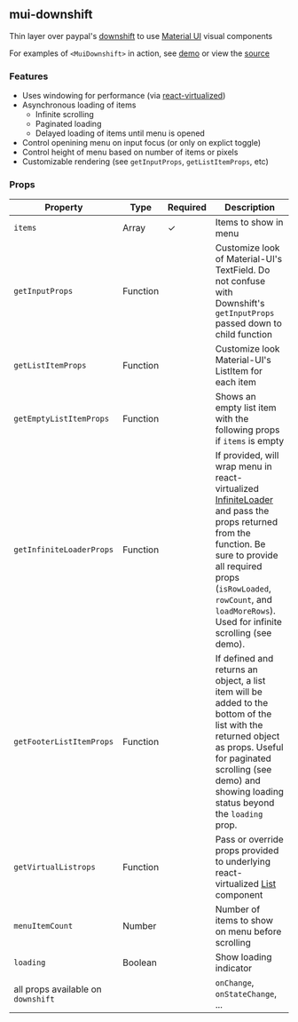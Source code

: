## mui-downshift
Thin layer over paypal's [downshift](https://github.com/paypal/downshift) to use [Material UI](http://www.material-ui.com) visual components

For examples of `<MuiDownshift>` in action, see [demo](https://techniq.github.io/mui-downshift/) or view the [source](https://github.com/techniq/mui-downshift/tree/master/stories)

### Features
- Uses windowing for performance (via [react-virtualized](https://github.com/bvaughn/react-virtualized))
- Asynchronous loading of items
  - Infinite scrolling
  - Paginated loading
  - Delayed loading of items until menu is opened
- Control openining menu on input focus (or only on explict toggle) 
- Control height of menu based on number of items or pixels
- Customizable rendering (see `getInputProps`, `getListItemProps`, etc)

### Props
Property | Type | Required | Description
-------- | ---- | -------- | -----------
`items` | Array | ✓ | Items to show in menu
`getInputProps` | Function | | Customize look of Material-UI's TextField.  Do not confuse with Downshift's `getInputProps` passed down to child function
`getListItemProps` | Function | |  Customize look Material-UI's ListItem for each item
`getEmptyListItemProps` | Function | | Shows an empty list item with the following props if `items` is empty
`getInfiniteLoaderProps` | Function |  | If provided, will wrap menu in react-virtualized [InfiniteLoader](https://github.com/bvaughn/react-virtualized/blob/master/docs/InfiniteLoader.md) and pass the props returned from the function.  Be sure to provide all required props (`isRowLoaded`, `rowCount`, and `loadMoreRows`).  Used for infinite scrolling (see demo).
`getFooterListItemProps` | Function | | If defined and returns an object, a list item will be added to the bottom of the list with the returned object as props.  Useful for paginated scrolling (see demo) and showing loading status beyond the `loading` prop.
`getVirtualListrops` | Function |  | Pass or override props provided to underlying react-virtualized [List](https://github.com/bvaughn/react-virtualized/blob/master/docs/List.md) component
`menuItemCount` | Number | | Number of items to show on menu before scrolling
`loading` | Boolean | |  Show loading indicator
all props available on `downshift` | |  | `onChange`, `onStateChange`, ...
